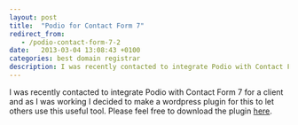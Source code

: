 ```yaml
---
layout: post
title:  "Podio for Contact Form 7"
redirect_from:
   - /podio-contact-form-7-2
date:   2013-03-04 13:08:43 +0100
categories: best domain registrar
description: I was recently contacted to integrate Podio with Contact Form 7 for a client and as I was working I decided to make a wordpress plugin for this to let...
---
```


I was recently contacted to integrate Podio with Contact Form 7 for a client and as I was working I decided to make a wordpress plugin for this to let others use this useful tool. Please feel free to download the plugin [here](http://markustenghamn.com/podio-for-contact-form-7 "Podio for Contact Form 7").